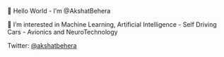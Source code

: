 👋 Hello World - I’m @AkshatBehera

👀 I’m interested in Machine Learning, Artificial Intelligence - Self Driving Cars - Avionics and NeuroTechnology

Twitter: [@akshatbehera](twitter.com/akshatbehera)

<!--- LinkedIn: [akshat-behera](linkedin.com/in/akshat-behera) --->


<!---
AkshatBehera/AkshatBehera is a ✨ special ✨ repository because its `README.md` (this file) appears on your GitHub profile.
You can click the Preview link to take a look at your changes.
--->
